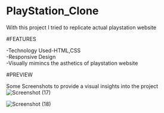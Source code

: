 # PlayStation_Clone

With this project I tried to replicate actual playstation website<br>

#FEATURES<br>

-Technology Used-HTML,CSS<br>
-Responsive Design<br>
-Visually mimincs the asthetics of playstation website<br>

#PREVIEW<br>

Some Screenshots to provide a visual insights into the project
![Screenshot (17)](https://github.com/Anugrah070/PlayStation_Clone/assets/71122669/f2f079d8-a954-4c13-a908-180468aca6dd)

![Screenshot (18)](https://github.com/Anugrah070/PlayStation_Clone/assets/71122669/da60a375-d333-476e-9c34-6dd2ab63a481)
